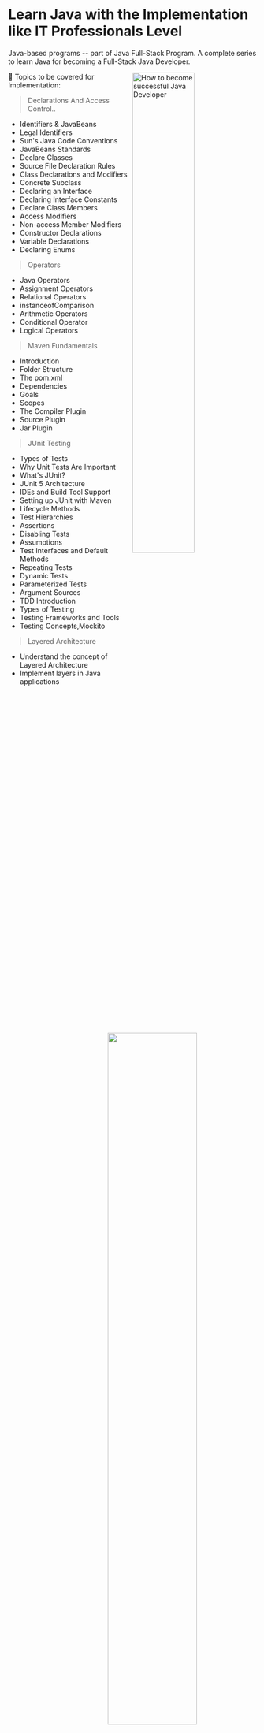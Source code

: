 # Learn Java with the Implementation like IT Professionals Level
Java-based programs -- part of Java Full-Stack Program. A complete series to learn Java for becoming a Full-Stack Java Developer.

<img src="https://dev-to-uploads.s3.amazonaws.com/i/7lqlnj2ma2nzhxhejsyr.png" alt="How to become successful Java Developer" align="right" width="50%" />

📌 Topics to be covered for Implementation:
> Declarations And Access Control..

- Identifiers & JavaBeans
- Legal Identifiers
- Sun's Java Code Conventions
- JavaBeans Standards
- Declare Classes
- Source File Declaration Rules
- Class Declarations and Modifiers
- Concrete Subclass
- Declaring an Interface
- Declaring Interface Constants
- Declare Class Members
- Access Modifiers
- Non-access Member Modifiers
- Constructor Declarations
- Variable Declarations
- Declaring Enums

<img src="https://www.lincesoft.com/wp-content/uploads/2020/06/java-development.png" align="right" width="60%" />

> Operators
- Java Operators
- Assignment Operators
- Relational Operators
- instanceofComparison
- Arithmetic Operators
- Conditional Operator
- Logical Operators

> Maven Fundamentals
- Introduction
- Folder Structure
- The pom.xml
- Dependencies
- Goals
- Scopes
- The Compiler Plugin
- Source Plugin
- Jar Plugin

> JUnit Testing
- Types of Tests
- Why Unit Tests Are Important
- What's JUnit?
- JUnit 5 Architecture
- IDEs and Build Tool Support
- Setting up JUnit with Maven
- Lifecycle Methods
- Test Hierarchies
- Assertions
- Disabling Tests
- Assumptions
- Test Interfaces and Default Methods
- Repeating Tests
- Dynamic Tests
- Parameterized Tests
- Argument Sources
- TDD Introduction
- Types of Testing
- Testing Frameworks and Tools
- Testing Concepts,Mockito

> Layered Architecture
- Understand the concept of Layered Architecture
- Implement layers in Java applications
